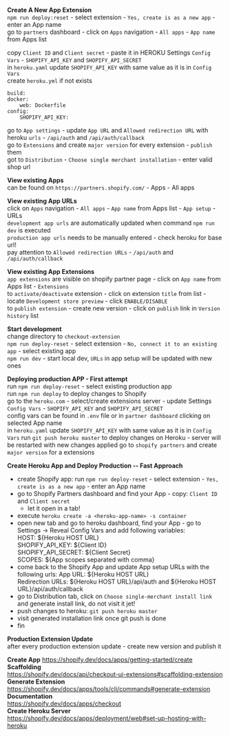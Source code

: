 **Create A New App Extension**  
`npm run deploy:reset` - select extension - `Yes, create is as a new app` - enter an App name  
go to `partners` dashboard - click on `Apps` navigation - `All apps` - `App name` from Apps list

copy `Client ID` and `Client secret` - paste it in HEROKU Settings `Config Vars` - `SHOPIFY_API_KEY` and `SHOPIFY_API_SECRET`  
in `heroku.yaml` update `SHOPIFY_API_KEY` with same value as it is in `Config Vars`  
create `heroku.yml` if not exists
```
build:
docker:
    web: Dockerfile
config:
    SHOPIFY_API_KEY: 
```  
go to `App settings` - update `App URL` and `Allowed redirection URL` with heroku `urls` - `/api/auth` and `/api/auth/callback`  
go to `Extensions` and create `major version` for every extension - `publish` them  
got to `Distribution` - `Choose single merchant installation` - enter valid shop url

**View existing Apps**  
can be found on `https://partners.shopify.com/` - Apps - All apps

**View existing App URLs**  
click on `Apps` navigation - `All apps` - `App name` from Apps list - `App setup` - URLs  
`development app urls` are automatically updated when command `npm run dev` is executed  
`production app urls` needs to be manually entered - check heroku for base url!  
pay attention to `Allowed redirection URLs` - `/api/auth` and `/api/auth/callback`

**View existing App Extensions**  
`app extensions` are visible on shopify partner page - click on `App name` from Apps list - `Extensions`  
to `activate/deactivate` extension - click on extension `title` from list - locate `Development store preview` - click `ENABLE/DISABLE`  
to `publish extension` - create new version - click on `publish` link in `Version history` list

**Start development**  
change directory to `checkout-extension`  
`npm run deploy-reset` - select extension - `No, connect it to an existing app` - select existing app  
`npm run dev` - start local dev, `URLs` in app setup will be updated with new ones

**Deploying production APP - First attempt**  
run `npm run deploy-reset` - select existing production app  
run `npm run deploy` to deploy changes to Shopify  
go to the `heroku.com` - select/create extensions server - update Settings `Config Vars` - `SHOPIFY_API_KEY` and `SHOPIFY_API_SECRET`  
config vars can be found in `.env` file or in `partner dashboard` clicking on selected App name  
in `heroku.yaml` update `SHOPIFY_API_KEY` with same value as it is in `Config Vars`
run `git push heroku master` to deploy changes on Heroku - server will be restarted with new changes applied
go to `shopify partners` and create `major version` for a extensions

**Create Heroku App and Deploy Production -- Fast Approach**
- create Shopify app: run `npm run deploy-reset` - select extension - `Yes, create is as a new app` - enter an App name  
- go to Shopify Partners dashboard and find your App - copy: `Client ID` and `Client secret` 
    - let it open in a tab!
- execute `heroku create -a <heroku-app-name> -s container`  
- open new tab and go to heroku dashboard, find your App - go to Settings -> Reveal Config Vars and add following variables:  
 HOST: ${Heroku HOST URL}  
 SHOPIFY_API_KEY: ${Client ID}  
 SHOPIFY_API_SECRET: ${Client Secret}  
 SCOPES:  ${App scopes separated with comma}
- come back to the Shopify App and update App setup URLs with the following urls:
 App URL: ${Heroku HOST URL}  
 Redirection URLs: ${Heroku HOST URL}/api/auth and ${Heroku HOST URL}/api/auth/callback  
- go to Distribution tab, click on `Choose single-merchant install link` and generate install link, do not visit it jet!
- push changes to heroku: `git push heroku master`
- visit generated installation link once git push is done
- fin

**Production Extension Update**  
after every production extension update - create new version and publish it

**Create App**
https://shopify.dev/docs/apps/getting-started/create
**Scaffolding**  
https://shopify.dev/docs/api/checkout-ui-extensions#scaffolding-extension  
**Generate Extension**  
https://shopify.dev/docs/apps/tools/cli/commands#generate-extension  
**Documentation**  
https://shopify.dev/docs/apps/checkout  
**Create Heroku Server**  
https://shopify.dev/docs/apps/deployment/web#set-up-hosting-with-heroku
